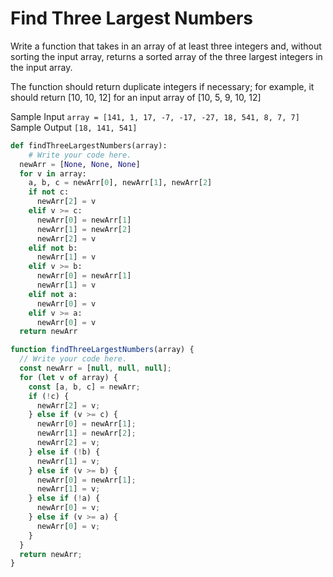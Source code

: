 # Find Three Largest Numbers

  Write a function that takes in an array of at least three integers and,
  without sorting the input array, returns a sorted array of the three largest
  integers in the input array.
  
  The function should return duplicate integers if necessary; for example, it
  should return [10, 10, 12] for an input array of [10, 5, 9, 10, 12]
  
  Sample Input
  ```array = [141, 1, 17, -7, -17, -27, 18, 541, 8, 7, 7]```
  Sample Output
  ```[18, 141, 541]```
```python
def findThreeLargestNumbers(array):
    # Write your code here.
  newArr = [None, None, None]
  for v in array:
    a, b, c = newArr[0], newArr[1], newArr[2]
    if not c:
      newArr[2] = v
    elif v >= c:
      newArr[0] = newArr[1]
      newArr[1] = newArr[2]
      newArr[2] = v
    elif not b:
      newArr[1] = v
    elif v >= b:  
      newArr[0] = newArr[1]
      newArr[1] = v
    elif not a:
      newArr[0] = v
    elif v >= a:  
      newArr[0] = v
  return newArr
```
```javascript
function findThreeLargestNumbers(array) {
  // Write your code here.
  const newArr = [null, null, null];
  for (let v of array) {
    const [a, b, c] = newArr;
    if (!c) {
      newArr[2] = v;
    } else if (v >= c) {
      newArr[0] = newArr[1];
      newArr[1] = newArr[2];
      newArr[2] = v;
    } else if (!b) {
      newArr[1] = v;
    } else if (v >= b) {
      newArr[0] = newArr[1];
      newArr[1] = v;
    } else if (!a) {
      newArr[0] = v;
    } else if (v >= a) {
      newArr[0] = v;
    }
  }
  return newArr;
}
```
